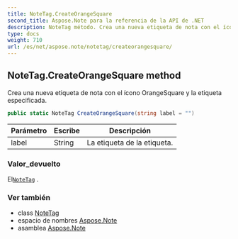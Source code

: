 ```yaml
---
title: NoteTag.CreateOrangeSquare
second_title: Aspose.Note para la referencia de la API de .NET
description: NoteTag método. Crea una nueva etiqueta de nota con el ícono OrangeSquare y la etiqueta especificada.
type: docs
weight: 710
url: /es/net/aspose.note/notetag/createorangesquare/
---
```

## NoteTag.CreateOrangeSquare method

Crea una nueva etiqueta de nota con el ícono OrangeSquare y la etiqueta especificada.

```csharp
public static NoteTag CreateOrangeSquare(string label = "")
```

| Parámetro | Escribe | Descripción |
| --- | --- | --- |
| label | String | La etiqueta de la etiqueta. |

### Valor_devuelto

El[`NoteTag`](../) .

### Ver también

* class [NoteTag](../)
* espacio de nombres [Aspose.Note](../../notetag/)
* asamblea [Aspose.Note](../../../)


